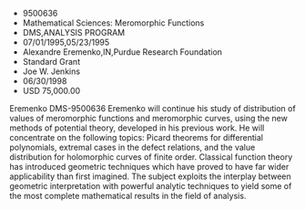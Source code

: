 
* 9500636
* Mathematical Sciences: Meromorphic Functions
* DMS,ANALYSIS PROGRAM
* 07/01/1995,05/23/1995
* Alexandre Eremenko,IN,Purdue Research Foundation
* Standard Grant
* Joe W. Jenkins
* 06/30/1998
* USD 75,000.00

Eremenko DMS-9500636 Eremenko will continue his study of distribution of values
of meromorphic functions and meromorphic curves, using the new methods of
potential theory, developed in his previous work. He will concentrate on the
following topics: Picard theorems for differential polynomials, extremal cases
in the defect relations, and the value distribution for holomorphic curves of
finite order. Classical function theory has introduced geometric techniques
which have proved to have far wider applicability than first imagined. The
subject exploits the interplay between geometric interpretation with powerful
analytic techniques to yield some of the most complete mathematical results in
the field of analysis.
